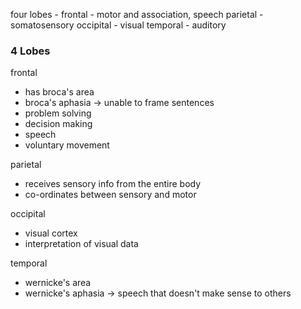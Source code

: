 

four lobes - 
frontal - motor and association, speech
parietal - somatosensory
occipital - visual
temporal - auditory


### 4 Lobes
frontal 
- has broca's area
- broca's aphasia -> unable to frame sentences
- problem solving
- decision making
- speech
- voluntary movement

parietal 
- receives sensory info from the entire body
- co-ordinates between sensory and motor

occipital
- visual cortex
- interpretation of visual data

temporal
- wernicke's area
- wernicke's aphasia -> speech that doesn't make sense to others


